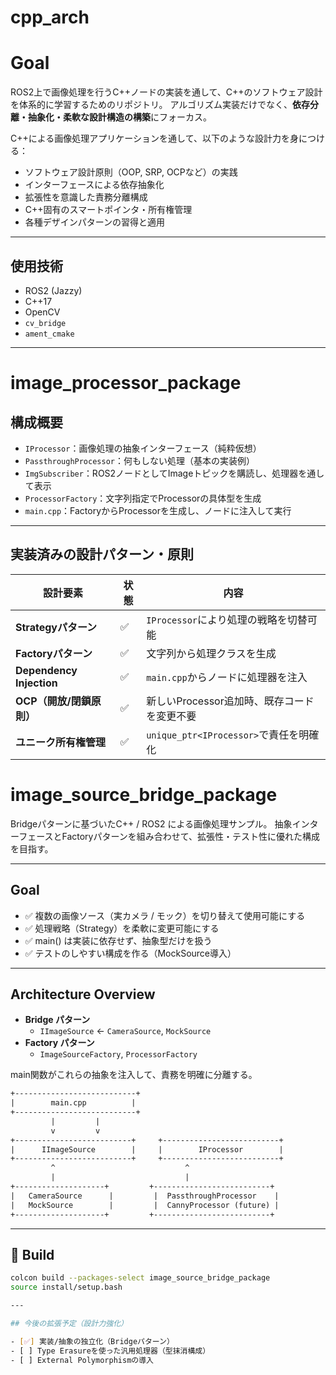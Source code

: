 # cpp_arch

# Goal

ROS2上で画像処理を行うC++ノードの実装を通して、C++のソフトウェア設計を体系的に学習するためのリポジトリ。 
アルゴリズム実装だけでなく、**依存分離・抽象化・柔軟な設計構造の構築**にフォーカス。

C++による画像処理アプリケーションを通して、以下のような設計力を身につける：

- ソフトウェア設計原則（OOP, SRP, OCPなど）の実践
- インターフェースによる依存抽象化
- 拡張性を意識した責務分離構成
- C++固有のスマートポインタ・所有権管理
- 各種デザインパターンの習得と適用

---

## 使用技術

- ROS2 (Jazzy)
- C++17
- OpenCV
- `cv_bridge`
- `ament_cmake`

---

# image_processor_package

## 構成概要

- `IProcessor`：画像処理の抽象インターフェース（純粋仮想）
- `PassthroughProcessor`：何もしない処理（基本の実装例）
- `ImgSubscriber`：ROS2ノードとしてImageトピックを購読し、処理器を通して表示
- `ProcessorFactory`：文字列指定でProcessorの具体型を生成
- `main.cpp`：FactoryからProcessorを生成し、ノードに注入して実行

---

## 実装済みの設計パターン・原則

| 設計要素               | 状態     | 内容                                           |
|------------------------|----------|------------------------------------------------|
| **Strategyパターン**     | ✅        | `IProcessor`により処理の戦略を切替可能         |
| **Factoryパターン**      | ✅        | 文字列から処理クラスを生成                    |
| **Dependency Injection**| ✅        | `main.cpp`からノードに処理器を注入             |
| **OCP（開放/閉鎖原則）** 　| ✅        | 新しいProcessor追加時、既存コードを変更不要     |
| **ユニーク所有権管理**   　| ✅        | `unique_ptr<IProcessor>`で責任を明確化         |




# image_source_bridge_package

Bridgeパターンに基づいたC++ / ROS2 による画像処理サンプル。
抽象インターフェースとFactoryパターンを組み合わせて、拡張性・テスト性に優れた構成を目指す。

---

## Goal

- ✅ 複数の画像ソース（実カメラ / モック）を切り替えて使用可能にする
- ✅ 処理戦略（Strategy）を柔軟に変更可能にする
- ✅ main() は実装に依存せず、抽象型だけを扱う
- ✅ テストのしやすい構成を作る（MockSource導入）

---

## Architecture Overview

- **Bridge パターン**
  - `IImageSource` ← `CameraSource`, `MockSource`
- **Factory パターン**
  - `ImageSourceFactory`, `ProcessorFactory`

main関数がこれらの抽象を注入して、責務を明確に分離する。

```txt
+---------------------------+
|        main.cpp          |
+---------------------------+
         |         |
         v         v
+--------------------------+     +--------------------------+
|      IImageSource        |     |        IProcessor        |
+--------------------------+     +--------------------------+
         ^                             ^
         |                             |
+--------------------+         +--------------------------+
|   CameraSource      |         |  PassthroughProcessor    |
|   MockSource        |         |  CannyProcessor (future) |
+--------------------+         +--------------------------+
```

---

## 🔧 Build

```bash
colcon build --packages-select image_source_bridge_package
source install/setup.bash

---

## 今後の拡張予定（設計力強化）

- [✅] 実装/抽象の独立化（Bridgeパターン）
- [ ] Type Erasureを使った汎用処理器（型抹消構成）
- [ ] External Polymorphismの導入
